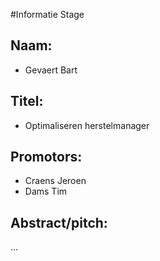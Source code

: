 #Informatie Stage
## Naam:
* Gevaert Bart
## Titel:
* Optimaliseren herstelmanager
## Promotors:
* Craens Jeroen
* Dams Tim
## Abstract/pitch:
...
